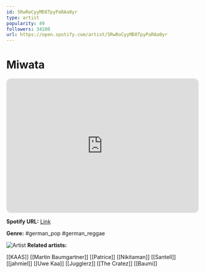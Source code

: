 ```yaml
---
id: 5RwRoCyyMD8TpyPaRAa0yr
type: artist
popularity: 49
followers: 34100
url: https://open.spotify.com/artist/5RwRoCyyMD8TpyPaRAa0yr
---
```

# Miwata

<iframe style="border-radius:12px" src="https://open.spotify.com/embed/artist/5RwRoCyyMD8TpyPaRAa0yr" width="100%" height="352" frameBorder="0" allowfullscreen="" allow="autoplay; clipboard-write; encrypted-media; fullscreen; picture-in-picture" loading="lazy"></iframe>

**Spotify URL:** [Link](https://open.spotify.com/artist/5RwRoCyyMD8TpyPaRAa0yr)

**Genre:**  #german_pop #german_reggae

![Artist](https://i.scdn.co/image/ab6761610000e5eb0c1484c46083a865e429ac94)
**Related artists:**

[[KAAS]]
[[Martin Baumgartner]]
[[Patrice]]
[[Nikitaman]]
[[Santell]]
[[jahmiel]]
[[Uwe Kaa]]
[[Jugglerz]]
[[The Cratez]]
[[Baumi]]
